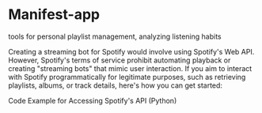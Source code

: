# Manifest-app
tools for personal playlist management, analyzing listening habits

Creating a streaming bot for Spotify would involve using Spotify's Web API. However, Spotify's terms of service prohibit automating playback or creating "streaming bots" that mimic user interaction. If you aim to interact with Spotify programmatically for legitimate purposes, such as retrieving playlists, albums, or track details, here's how you can get started:

Code Example for Accessing Spotify's API (Python)
